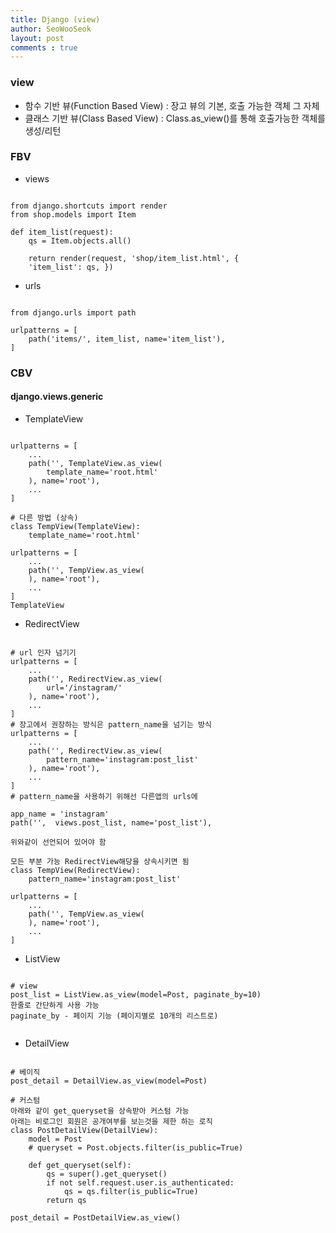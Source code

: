 ```yaml
---
title: Django (view)
author: SeoWooSeok
layout: post
comments : true
---
```

<h3> view </h3>

* 함수 기반 뷰(Function Based View) : 장고 뷰의 기본, 호출 가능한 객체 그 자체
* 클래스 기반 뷰(Class Based View) : Class.as_view()를 통해 호출가능한 객체를 생성/리턴

<h3> FBV </h3>

* views
<pre><code>
from django.shortcuts import render 
from shop.models import Item

def item_list(request):
    qs = Item.objects.all()
    
    return render(request, 'shop/item_list.html', {
    'item_list': qs, })
</code></pre>

* urls
<pre><code>
from django.urls import path

urlpatterns = [
    path('items/', item_list, name='item_list'),
]
</code></pre>

<h3> CBV </h3>

<h4> django.views.generic </h4>

* TemplateView
<pre><code>
urlpatterns = [
    ...
    path('', TemplateView.as_view(
        template_name='root.html'
    ), name='root'),
    ...
]

# 다른 방법 (상속) 
class TempView(TemplateView):
    template_name='root.html'
    
urlpatterns = [
    ...
    path('', TempView.as_view(
    ), name='root'),
    ...
]
TemplateView
</code></pre>
* RedirectView
<pre><code>
# url 인자 넘기기
urlpatterns = [
    ...
    path('', RedirectView.as_view(
        url='/instagram/'
    ), name='root'),
    ...
]
# 장고에서 권장하는 방식은 pattern_name을 넘기는 방식 
urlpatterns = [
    ...
    path('', RedirectView.as_view(
        pattern_name='instagram:post_list'
    ), name='root'),
    ...
]
# pattern_name을 사용하기 위해선 다른앱의 urls에 

app_name = 'instagram'
path('',  views.post_list, name='post_list'),

위와같이 선언되어 있어야 함

모든 부분 가능 RedirectView해당을 상속시키면 됨
class TempView(RedirectView):
    pattern_name='instagram:post_list'
    
urlpatterns = [
    ...
    path('', TempView.as_view(
    ), name='root'),
    ...
]
</code></pre>
* ListView
<pre><code>
# view
post_list = ListView.as_view(model=Post, paginate_by=10)
한줄로 간단하게 사용 가능
paginate_by - 페이지 기능 (페이지별로 10개의 리스트로)

</code></pre>
* DetailView
<pre><code>
# 베이직
post_detail = DetailView.as_view(model=Post)

# 커스텀
아래와 같이 get_queryset을 상속받아 커스텀 가능
아래는 비로그인 회원은 공개여부를 보는것을 제한 하는 로직
class PostDetailView(DetailView):
    model = Post
    # queryset = Post.objects.filter(is_public=True)

    def get_queryset(self):
        qs = super().get_queryset()
        if not self.request.user.is_authenticated:
            qs = qs.filter(is_public=True)
        return qs

post_detail = PostDetailView.as_view()


</code></pre>


